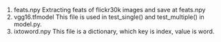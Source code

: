 1. feats.npy
Extracting feats of flickr30k images and save at feats.npy
2. vgg16.tfmodel
This file is used in test_single() and test_multiple() in model.py.
3. ixtoword.npy
This file is a dictionary, which key is index, value is word.